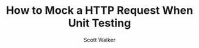 ---
author: Scott Walker
pubDatetime: 2023-04-09T23:25:00Z
title: How to Mock a HTTP Request When Unit Testing
postSlug: how-to-mock-http-requests
featured: false
draft: true
tags:
  - Mocking
  - Unit Testing
  - HTTP
ogImage: ""
description: Unit Testing is an important aspect of developing software and HTTP requests will undoubtably come into this. We don't want to actually make those requests so here I'll explain how we can mock out any HTTP requests!
---